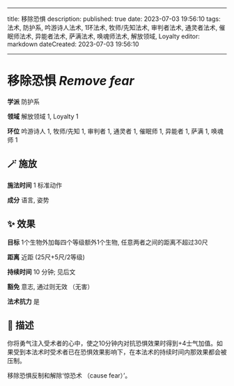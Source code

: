 
---
title: 移除恐惧
description: 
published: true
date: 2023-07-03 19:56:10
tags: 法术, 防护系, 吟游诗人法术, 1环法术, 牧师/先知法术, 审判者法术, 通灵者法术, 催眠师法术, 异能者法术, 萨满法术, 唤魂师法术, 解放领域, Loyalty
editor: markdown
dateCreated: 2023-07-03 19:56:10

---

# **移除恐惧** *Remove fear*

**学派** 防护系 

**领域** 解放领域 1, Loyalty 1

**环位** 吟游诗人 1, 牧师/先知 1, 审判者 1, 通灵者 1, 催眠师 1, 异能者 1, 萨满 1, 唤魂师 1

## 🪄 施放

**施法时间** 1 标准动作

**成分** 语言, 姿势

## ✨ 效果 

**目标** 1个生物外加每四个等级额外1个生物, 任意两者之间的距离不超过30尺 

**距离** 近距 (25尺+5尺/2等级)  

**持续时间** 10 分钟; 见后文 

**豁免** 意志, 通过则无效 （无害）

**法术抗力** 是

## 📖 描述

你将勇气注入受术者的心中，使之10分钟内对抗恐惧效果时得到+4士气加值。如果受到本法术时受术者已在恐惧效果影响下，在本法术的持续时间内那效果都会被压制。

移除恐惧反制和解除‘惊恐术 （cause fear）’。
    